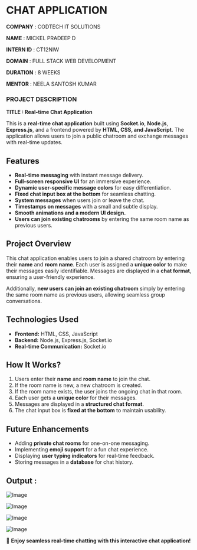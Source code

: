 # CHAT APPLICATION

**COMPANY** : CODTECH IT SOLUTIONS

**NAME** : MICKEL PRADEEP D

**INTERN ID** : CT12NIW

**DOMAIN** : FULL STACK WEB DEVELOPMENT

**DURATION** : 8 WEEKS

**MENTOR** : NEELA SANTOSH KUMAR

### **PROJECT DESCRIPTION**

**TITLE : Real-time Chat Application**

This is a **real-time chat application** built using **Socket.io**, **Node.js**, **Express.js**, and a frontend powered by **HTML, CSS, and JavaScript**. The application allows users to join a public chatroom and exchange messages with real-time updates.  

## **Features**  
- **Real-time messaging** with instant message delivery.  
- **Full-screen responsive UI** for an immersive experience.  
- **Dynamic user-specific message colors** for easy differentiation.  
- **Fixed chat input box at the bottom** for seamless chatting.  
- **System messages** when users join or leave the chat.  
- **Timestamps on messages** with a small and subtle display.  
- **Smooth animations and a modern UI design.**  
- **Users can join existing chatrooms** by entering the same room name as previous users.  

## **Project Overview**  
This chat application enables users to join a shared chatroom by entering their **name** and **room name**. Each user is assigned a **unique color** to make their messages easily identifiable. Messages are displayed in a **chat format**, ensuring a user-friendly experience.  

Additionally, **new users can join an existing chatroom** simply by entering the same room name as previous users, allowing seamless group conversations.  

## **Technologies Used**  
- **Frontend:** HTML, CSS, JavaScript  
- **Backend:** Node.js, Express.js, Socket.io  
- **Real-time Communication:** Socket.io  

## **How It Works?**  
1. Users enter their **name** and **room name** to join the chat.  
2. If the room name is new, a new chatroom is created.  
3. If the room name exists, the user joins the ongoing chat in that room.  
4. Each user gets a **unique color** for their messages.  
5. Messages are displayed in a **structured chat format**.  
6. The chat input box is **fixed at the bottom** to maintain usability.  

## **Future Enhancements**  
- Adding **private chat rooms** for one-on-one messaging.  
- Implementing **emoji support** for a fun chat experience.  
- Displaying **user typing indicators** for real-time feedback.  
- Storing messages in a **database** for chat history.  

## **Output :**

![Image](https://github.com/user-attachments/assets/a388a976-98b2-4d74-812f-acd680c8570a)


![Image](https://github.com/user-attachments/assets/987cadf4-e75f-4031-bf20-1edddbc3b751)


![Image](https://github.com/user-attachments/assets/f8f5e7bd-c9c1-431a-8ecf-c1c7cc72f16e)


![Image](https://github.com/user-attachments/assets/621caad6-24e5-444b-8d57-8e448105effd)

🚀 **Enjoy seamless real-time chatting with this interactive chat application!**  
